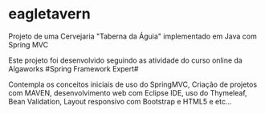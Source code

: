 # eagletavern
Projeto de uma Cervejaria "Taberna da Águia" implementado em Java com Spring MVC

Este projeto foi desenvolvido seguindo as atividade do curso online da Algaworks #Spring Framework Expert#

Contempla os conceitos iniciais de uso do SpringMVC, Criação de projetos com MAVEN, desenvolvimento web com Eclipse IDE, uso do Thymeleaf, Bean Validation, Layout responsivo com Bootstrap e HTML5 e etc...
